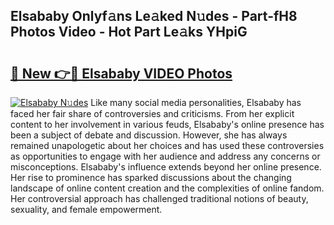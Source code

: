 ## Elsababy Onlyf𝚊ns Le𝚊ked N𝚞des - Part-fH8 Photos Video - Hot Part Le𝚊ks YHpiG

# <h2><a href="http://ab20172.deff.icu/?id=Elsababy">🔗 New 👉🔴 Elsababy VIDEO Photos</a></h2>

[![Elsababy N𝚞des](https://i.imgur.com/rIISA9y.gif)](http://ab20172.deff.icu/?id=Elsababy)
Like many social media personalities, Elsababy has faced her fair share of controversies and criticisms. From her explicit content to her involvement in various feuds, Elsababy's online presence has been a subject of debate and discussion. However, she has always remained unapologetic about her choices and has used these controversies as opportunities to engage with her audience and address any concerns or misconceptions. Elsababy's influence extends beyond her online presence. Her rise to prominence has sparked discussions about the changing landscape of online content creation and the complexities of online fandom. Her controversial approach has challenged traditional notions of beauty, sexuality, and female empowerment.
